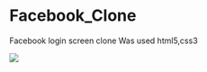 # Facebook_Clone
Facebook login screen clone
Was used html5,css3

<img src='https://wallpapercave.com/wp/wp4892326.jpg'></img>
